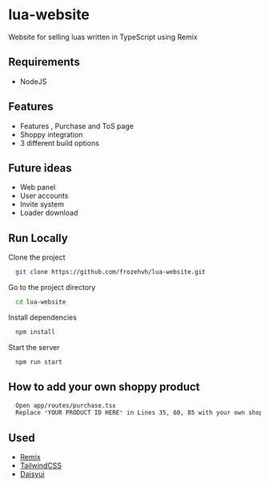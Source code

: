 
# lua-website

Website for selling luas written in TypeScript using Remix

## Requirements

- NodeJS

## Features

- Features , Purchase and ToS page
- Shoppy integration
- 3 different build options

## Future ideas

- Web panel
- User accounts
- Invite system
- Loader download

## Run Locally

Clone the project

```bash
  git clone https://github.com/frozehvh/lua-website.git
```

Go to the project directory

```bash
  cd lua-website
```

Install dependencies

```bash
  npm install
```

Start the server

```bash
  npm run start
```

## How to add your own shoppy product

```bash
  Open app/routes/purchase.tsx
  Replace *YOUR PRODUCT ID HERE* in Lines 35, 60, 85 with your own shoppy product id 
```


## Used

 - [Remix](https://remix.run)
 - [TailwindCSS](https://tailwindcss.com/)
 - [Daisyui](https://daisyui.com/)




